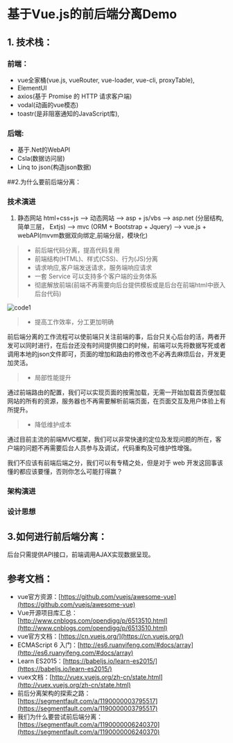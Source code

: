 # 基于Vue.js的前后端分离Demo #

## 1. 技术栈：
### 前端：
* vue全家桶(vue.js, vueRouter, vue-loader, vue-cli, proxyTable),
*  ElementUI
*  axios(基于 Promise 的 HTTP 请求客户端)
*  vodal(动画的vue模态)
*   toastr(是非阻塞通知的JavaScript库),
### 后端: 
* 基于.Net的WebAPI
* Csla(数据访问层)
* Linq to json(构造json数据)

##2.为什么要前后端分离：
### 技术演进

1. 静态网站 html+css+js --> 动态网站 --> asp + js/vbs --> asp.net (分层结构, 简单三层， Extjs) --> mvc (ORM + Bootstrap + Jquery) --> vue.js + webAPI(mvvm数据双向绑定,前端分层，模块化)

 >* 前后端代码分离，提高代码复用
 >* 前端结构(HTML)、样式(CSS)、行为(JS)分离
 >* 请求响应,客户端发送请求，服务端响应请求
 >* 一套 Service 可以支持多个客户端的业务体系
 >* 彻底解放前端(前端不再需要向后台提供模板或是后台在前端html中嵌入后台代码)

![code1](http://i.imgur.com/icRLEHD.png)
 >* 提高工作效率，分工更加明确
 >
 前后端分离的工作流程可以使前端只关注前端的事，后台只关心后台的活，两者开发可以同时进行，在后台还没有时间提供接口的时候，前端可以先将数据写死或者调用本地的json文件即可，页面的增加和路由的修改也不必再去麻烦后台，开发更加灵活。

 >* 局部性能提升
 >
 通过前端路由的配置，我们可以实现页面的按需加载，无需一开始加载首页便加载网站的所有的资源，服务器也不再需要解析前端页面，在页面交互及用户体验上有所提升。

 >* 降低维护成本
>
通过目前主流的前端MVC框架，我们可以非常快速的定位及发现问题的所在，客户端的问题不再需要后台人员参与及调试，代码重构及可维护性增强。

我们不应该有前端后端之分，我们可以有专精之处，但是对于 web 开发这回事该懂的都应该要懂，否则你怎么可能打得赢？

### 架构演进

### 设计思想

## 3.如何进行前后端分离：
后台只需提供API接口，前端调用AJAX实现数据呈现。

## 参考文档：
* vue官方资源：[https://github.com/vuejs/awesome-vue](https://github.com/vuejs/awesome-vue)
* Vue开源项目库汇总： [http://www.cnblogs.com/opendigg/p/6513510.html](http://www.cnblogs.com/opendigg/p/6513510.html)
* vue官方文档：[https://cn.vuejs.org/](https://cn.vuejs.org/)
* ECMAScript 6 入门：[http://es6.ruanyifeng.com/#docs/array](http://es6.ruanyifeng.com/#docs/array)
* Learn ES2015：[https://babeljs.io/learn-es2015/](https://babeljs.io/learn-es2015/)
* vuex文档：[http://vuex.vuejs.org/zh-cn/state.html](http://vuex.vuejs.org/zh-cn/state.html)
* 前后分离架构的探索之路： [https://segmentfault.com/a/1190000003795517](https://segmentfault.com/a/1190000003795517)
* 我们为什么要尝试前后端分离：[https://segmentfault.com/a/1190000006240370](https://segmentfault.com/a/1190000006240370)